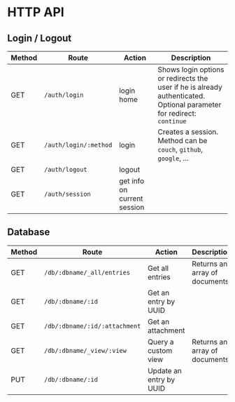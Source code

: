 # HTTP API

## Login / Logout

| Method | Route | Action | Description |
| ------ | ----- | ------ | ----------- |
| GET | `/auth/login` | login home | Shows login options or redirects the user if he is already authenticated.<br>Optional parameter for redirect: `continue` |
| GET | `/auth/login/:method` | login | Creates a session.<br>Method can be `couch`, `github`, `google`, ... |
| GET | `/auth/logout` | logout |
| GET | `/auth/session` | get info on current session |

## Database

| Method | Route | Action | Description |
| ------ | ----- | ------ | ----------- |
| GET | `/db/:dbname/_all/entries` | Get all entries | Returns an array of documents |
| GET | `/db/:dbname/:id` | Get an entry by UUID |
| GET | `/db/:dbname/:id/:attachment` | Get an attachment |
| GET | `/db/:dbname/_view/:view` | Query a custom view | Returns an array of documents |
| PUT | `/db/:dbname/:id` | Update an entry by UUID |
